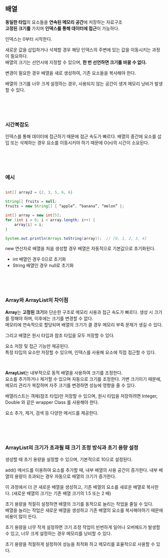 ## 배열

**동일한 타입**의 요소들을 **연속된 메모리 공간**에 저장하는 자료구조   
**고정된 크기를** 가지며 **인덱스를 통해 데이터에 접근**이 가능하다.   

인덱스는 0부터 시작한다.

새로운 값을 삽입하거나 삭제할 경우 해당 인덱스의 주변에 있는 값을 이동시키는 과정이 필요하다.  
배열의 크기는 선언시에 지정할 수 있으며, **한 번 선언하면 크기를 바꿀 수 없다.** 

변경이 필요한 경우 배열을 새로 생성하여, 기존 요소들을 복사해야 한다.  

배열의 크기를 너무 크게 설정하는 경우, 사용되지 않는 공간이 생겨 메모리 낭비가 발생할 수 있다.  

<br><br><br>

### 시간복잡도
인덱스를 통해 데이터에 접근하기 때문에 접근 속도가 빠르다.
배열의 중간에 요소를 삽입 또는 삭제하는 경우 요소를 이동시키야 하기 때문에 O(n)의 시간이 소요된다.


<br><br><br>
### 예시
```java

int[] array2 = {2, 3, 5, 6, 6}

String[] fruits = null;
fruits = new String[] { “apple”, “banana”, “melon” };

int[] array = new int[5];
for (int i = 0; i < array.length; i++) {
    array[i] = i;   
}

System.out.println(Arrays.toString(array));  // [0, 1, 2, 3, 4]
```

new 연산자로 배열을 처음 생성할 경우 배열은 자동적으로 기본값으로 초기화된다.
- int 배열인 경우 0으로 초기화
- String 배열인 경우 null로 초기화


<br><br><br>

### Array와 ArrayList의 차이점
**Array**는 **고정된 크기**와 단순한 구조로 메모리 사용과 접근 속도가 빠르다. 
생성 시 크기를 정해야 하며, 이후에는 크기를 변경할 수 없다.  
메모리에 연속적으로 할당되며 배열의 크기가 클 경우 메모리 부족 문제가 생길 수 있다.  

그리고 배열은 원시 타입과 참조 타입을 모두 저장할 수 있다. 

요소 저장 및 접근 기능만 제공된다.  
특정 타입의 요소만 저장할 수 있으며, 인덱스를 사용해 요소에 직접 접근할 수 있다.  

<br>

**ArrayList**는 내부적으로 동적 배열을 사용하여 크기를 조정한다.  
요소를 추가하거나 제거할 수 있으며 자동으로 크기를 조정한다. 
가변 크기이기 때문에, 메모리 관리가 복잡하며 자주 크기를 변경하면 성능에 영향을 줄 수 있다.

배열리스트는 객체(참조 타입)만 저장할 수 있으며, 원시 타입을 저장하려면
Integer, Double 와 같은 wrapper Class 를 사용해야 한다.

요소 추가, 제거, 검색 등 다양한 메서드를 제공한다.

<br><br><br>

### ArrayList의 크기가 초과될 때 크기 조정 방식과 초기 용량 설정
생성할 때 초기 용량을 설정할 수 있으며, 기본적으로 10으로 설정된다.  

add() 메서드를 이용하여 요소를 추가할 때, 내부 배열의 사용 공간이 증가한다.
내부 배열의 용량이 초과되는 경우 자동으로 배열의 크기가 증가한다.  

이 과정에서 더 큰 새로운 배열을 생성하고, 기존 배열의 요소를 새로운 배열로 복사한다. 
(새로운 배열의 크기는 기존 배열 크기의 1.5 또는 2 배)      
  
초기 용량을 적절히 설정하면 배열의 크기를 동적으로 늘리는 작업을 줄일 수 있다.  
배열을 늘리는 작업은 새로운 배열을 생성하고 기존 배열의 요소를 복사해야하기 때문에 비용이 많이 든다.
  
초기 용량을 너무 작게 설정하면 크기 조정 작업이 빈번하게 일어나 오버헤드가 발생할 수 있고,
너무 크게 설정하는 경우 메모리를 낭비할 수 있다.  

초기 용량을 적절하게 설정하여 성능을 최적화 하고 메모리를 효율적으로 사용할 수 있다.

